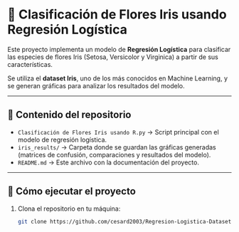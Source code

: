 # 🌸 Clasificación de Flores Iris usando Regresión Logística  

Este proyecto implementa un modelo de **Regresión Logística** para clasificar las especies de flores Iris (Setosa, Versicolor y Virginica) a partir de sus características.  

Se utiliza el **dataset Iris**, uno de los más conocidos en Machine Learning, y se generan gráficas para analizar los resultados del modelo.  

---

## 📂 Contenido del repositorio  

- `Clasificación de Flores Iris usando R.py` → Script principal con el modelo de regresión logística.  
- `iris_results/` → Carpeta donde se guardan las gráficas generadas (matrices de confusión, comparaciones y resultados del modelo).  
- `README.md` → Este archivo con la documentación del proyecto.  

---

## 🚀 Cómo ejecutar el proyecto  

1. Clona el repositorio en tu máquina:  
   ```bash
   git clone https://github.com/cesard2003/Regresion-Logistica-Dataset-Iris.git
